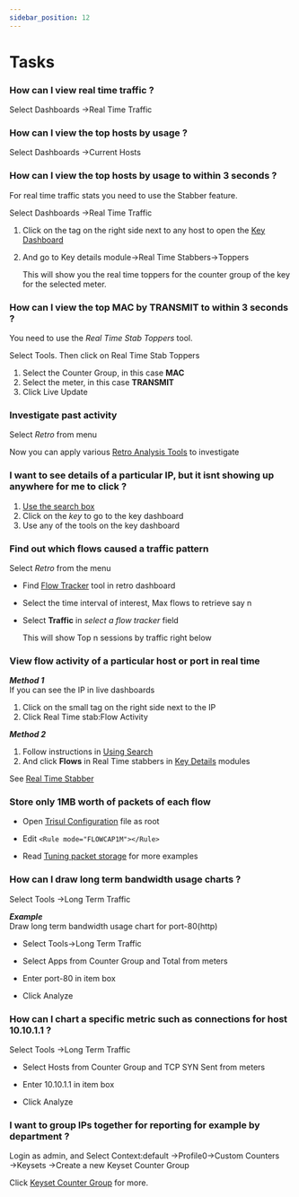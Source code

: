 ```yaml
---
sidebar_position: 12
---
```


# Tasks

### How can I view real time traffic ?

Select Dashboards &rarr;Real Time Traffic

### How can I view the top hosts by usage ?

Select Dashboards &rarr;Current Hosts

### How can I view the top hosts by usage to within 3 seconds ?

For real time traffic stats you need to use the Stabber feature.

Select Dashboards &rarr;Real Time Traffic

1. Click on the tag on the right side next to any host to open the [Key Dashboard](/docs/ug/ui/key_dashboard)

2. And go to Key details module&rarr;Real Time Stabbers&rarr;Toppers
   
   This will show you the real time toppers for the counter group of the key for the selected meter.

### How can I view the top MAC by TRANSMIT to within 3 seconds ?

You need to use the *Real Time Stab Toppers* tool.

Select Tools. Then click on Real Time Stab
Toppers

1. Select the Counter Group, in this case **MAC**
2. Select the meter, in this case **TRANSMIT**
3. Click Live Update

### Investigate past activity

Select *Retro* from menu

Now you can apply various [Retro Analysis Tools](/docs/ug/cg/retrotools) to investigate

### I want to see details of a particular IP, but it isnt showing up anywhere for me to click ?

1. [Use the search box](/docs/ug/ui/elements#using-search-tool)
2. Click on the *key* to go to the key dashboard
3. Use any of the tools on the key dashboard

### Find out which flows caused a traffic pattern

Select *Retro* from the menu

- Find [Flow Tracker](/docs/ug/cg/retrotools#flow-trackers) tool in retro dashboard

- Select the time interval of interest, Max flows to retrieve say n

- Select **Traffic** in *select a flow tracker* field
  
  This will show Top n sessions by traffic right below 

### View flow activity of a particular host or port in real time

***Method 1***  
If you can see the IP in live dashboards

1. Click on the small tag on the right side next to the IP
2. Click Real Time stab:Flow Activity

<!-- -->

***Method 2***  

1. Follow instructions in [Using Search](/docs/ug/ui/elements#using-search-tool)
2. And click **Flows** in Real Time stabbers in [Key
   Details](/docs/ug/ui/key_dashboard#key-details) modules

See [Real Time Stabber](/docs/ug/cg/stabber#real-time-stabber-flow-activity)

### Store only 1MB worth of packets of each flow

- Open [Trisul
  Configuration](/docs/ref/trisulconfig) file as root

- Edit `<Rule mode="FLOWCAP1M"></Rule>`

- Read [Tuning packet storage](/docs/ug/caps/packetstorage) for
  more examples

### How can I draw long term bandwidth usage charts ?

Select Tools &rarr;Long Term Traffic

***Example***  
Draw long term bandwidth usage chart for port-80(http)

- Select Tools->Long Term Traffic  

- Select Apps from Counter Group and Total from meters  

- Enter port-80 in item box  

- Click Analyze

### How can I chart a specific metric such as connections for host 10.10.1.1 ?

Select Tools &rarr;Long Term Traffic

- Select Hosts from Counter Group and TCP SYN Sent from meters  

- Enter 10.10.1.1 in item box  

- Click Analyze

### I want to group IPs together for reporting for example by department ?

Login as admin, and  Select Context:default  &rarr;Profile0&rarr;Custom Counters &rarr;Keysets &rarr;Create a new Keyset Counter Group

Click [Keyset Counter Group](/docs/ag/context/keyset_countergroups) for more.
